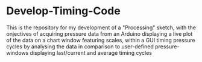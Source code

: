 # Develop-Timing-Code
This is the repository for my development of a "Processing" sketch, with the onjectives of
  acquiring pressure data from an Arduino
  displaying a live plot of the data on a chart window featuring scales, within a GUI
  timing pressure cycles by analysing the data in comparison to user-defined pressure-windows
  displaying last/current and average timing cycles
